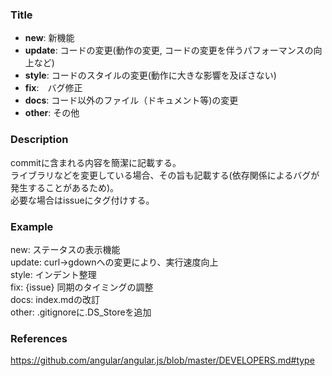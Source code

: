 ### Title

* **new**: 新機能  
* **update**: コードの変更(動作の変更, コードの変更を伴うパフォーマンスの向上など)  
* **style**: コードのスタイルの変更(動作に大きな影響を及ぼさない)  
* **fix**:　バグ修正  
* **docs**: コード以外のファイル（ドキュメント等)の変更  
* **other**: その他  
  
### Description
commitに含まれる内容を簡潔に記載する。  
ライブラリなどを変更している場合、その旨も記載する(依存関係によるバグが発生することがあるため)。  
必要な場合はissueにタグ付けする。  
  
### Example
new: ステータスの表示機能  
update: curl->gdownへの変更により、実行速度向上  
style: インデント整理  
fix: {issue} 同期のタイミングの調整  
docs: index.mdの改訂  
other: .gitignoreに.DS_Storeを追加  
  
### References
https://github.com/angular/angular.js/blob/master/DEVELOPERS.md#type
